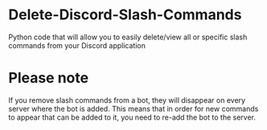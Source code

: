 # Delete-Discord-Slash-Commands
Python code that will allow you to easily delete/view all or specific slash commands from your Discord application

# Please note
If you remove slash commands from a bot, they will disappear on every server where the bot is added. This means that in order for new commands to appear that can be added to it, you need to re-add the bot to the server.
